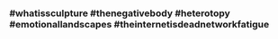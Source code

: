 ### #whatissculpture #thenegativebody #heterotopy #emotionallandscapes #theinternetisdeadnetworkfatigue